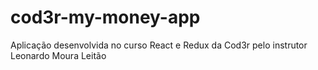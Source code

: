 # cod3r-my-money-app
Aplicação desenvolvida no curso React e Redux da Cod3r pelo instrutor Leonardo Moura Leitão 
